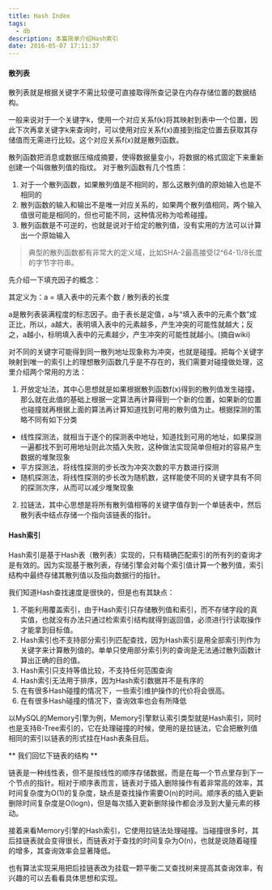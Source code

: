 ```yaml
---
title: Hash Index
tags:
  - db
description: 本篇简单介绍Hash索引
date: 2016-05-07 17:11:37
---
```


#### 散列表

散列表就是根据关键字不需比较便可直接取得所查记录在内存存储位置的数据结构。

一般来说对于一个关键字k，使用一个对应关系f(k)将其映射到表中一个位置，因此下次再拿关键字k来查询时，可以使用对应关系f(x)直接到指定位置去获取其存储值而无需进行比较。这个对应关系f(x)就是散列函数。

散列函数把消息或数据压缩成摘要，使得数据量变小，将数据的格式固定下来重新创建一个叫做散列值的指纹。
对于散列函数有几个性质：

1. 对于一个散列函数，如果散列值是不相同的，那么这散列值的原始输入也是不相同的
2. 散列函数的输入和输出不是唯一对应关系的，如果两个散列值相同，两个输入值很可能是相同的，但也可能不同，这种情况称为哈希碰撞。
3. 散列函数是不可逆的，也就是说对于给定的散列值，没有实用的方法可以计算出一个原始输入

> 典型的散列函数都有非常大的定义域，比如SHA-2最高接受(2^64-1)/8长度的字节字符串。

先介绍一下填充因子的概念：

其定义为：a = 填入表中的元素个数 / 散列表的长度

a是散列表装满程度的标志因子。由于表长是定值，a与“填入表中的元素个数”成正比，所以，a越大，表明填入表中的元素越多，产生冲突的可能性就越大；反之，a越小，标明填入表中的元素越少，产生冲突的可能性就越小。(摘自wiki)

对不同的关键字可能得到同一散列地址现象称为冲突，也就是碰撞。把每个关键字映射到唯一的索引上的理想散列函数几乎是不存在的，我们需要对碰撞做处理，这里介绍两个常用的方法：

1. 开放定址法，其中心思想就是如果根据散列函数f(x)得到的散列值发生碰撞，那么就在此值的基础上根据一定算法再计算得到一个新的位置，如果新的位置也碰撞就再根据上面的算法再计算知道找到可用的散列值为止。根据探测的策略不同有如下分类
  - 线性探测法，就相当于逐个的探测表中地址，知道找到可用的地址，如果探测一遍都找不到可用地址则此次插入失败，这种做法实现简单但相对的容易产生数据的堆聚现象
  - 平方探测法，将线性探测的步长改为冲突次数的平方数进行探测
  - 随机探测法，将线性探测的步长改为随机数，这样能使不同的关键字具有不同的探测次序，从而可以减少堆聚现象

2. 拉链法，其中心思想是将所有散列值相等的关键字值存到一个单链表中，然后散列表中结点存储一个指向该链表的指针。

#### Hash索引

Hash索引是基于Hash表（散列表）实现的，只有精确匹配索引的所有列的查询才是有效的。因为实现基于散列表，存储引擎会对每个索引值计算一个散列值，索引结构中最终存储其散列值以及指向数据行的指针。

我们知道Hash查找速度是很快的，但是也有其缺点：

1. 不能利用覆盖索引，由于Hash索引只存储散列值和索引，而不存储字段的真实值，也就没有办法只通过检索索引结构就得到返回值，必须进行行读取操作才能拿到目标值。
2. Hash索引也不支持部分索引列匹配查找，因为Hash索引是用全部索引列作为关键字来计算散列值的。单单只使用部分索引列的查询是无法通过散列函数计算出正确的目的值。
3. Hash索引只支持等值比较，不支持任何范围查询
4. Hash索引无法用于排序，因为Hash索引数据并不是有序的
5. 在有很多Hash碰撞的情况下，一些索引维护操作的代价将会很高。
6. 在有很多Hash碰撞的情况下，查询效率也会有所降低

以MySQL的Memory引擎为例，Memory引擎默认索引类型就是Hash索引，同时也是支持B-Tree索引的，它在处理碰撞的时候，使用的是拉链法，它会把散列值相同的索引以链表的形式挂在Hash表条目后。

** 我们回忆下链表的结构 **

链表是一种线性表，但不是按线性的顺序存储数据，而是在每一个节点里存到下一个节点的指针。相对于顺序表而言，链表对于插入删除操作有着非常高的效率，其时间复杂度为O(1)的复杂度，缺点是查找操作需要O(n)的时间。顺序表的插入更新删除时间复杂度是O(logn)，但是每次插入更新删除操作都会涉及到大量元素的移动。

接着来看Memory引擎的Hash索引，它使用拉链法处理碰撞。当碰撞很多时，其后挂链表就会变得很长，而链表对于查找的时间复杂为O(n)，也就是说随着碰撞的增多，其查询效率会显著降低。

也有算法实现采用把后挂链表改为挂载一颗平衡二叉查找树来提高其查询效率，有兴趣的可以去看看具体思想和实现。
